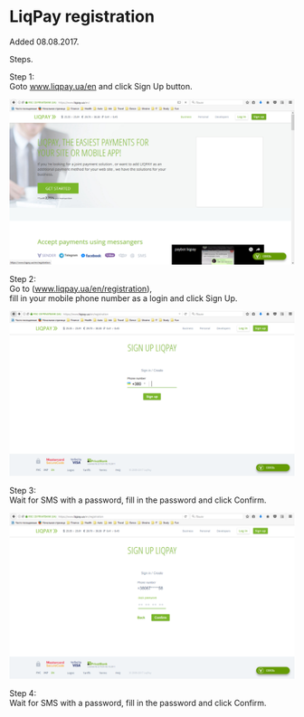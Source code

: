 # LiqPay registration

Added 08.08.2017.

Steps.

Step 1:  
Goto www.liqpay.ua/en and click Sign Up button.

![image001](https://raw.githubusercontent.com/bNesisDeveloper/bNesis/master/Docs/Services/LiqPay/image001.png)

Step 2:  
Go to (www.liqpay.ua/en/registration),  
fill in your mobile phone number as a login and click Sign Up.

![image002](https://raw.githubusercontent.com/bNesisDeveloper/bNesis/master/Docs/Services/LiqPay/image002.png)

Step 3:  
Wait for SMS with a password, fill in the password and click Confirm.

![image003](https://raw.githubusercontent.com/bNesisDeveloper/bNesis/master/Docs/Services/LiqPay/image003.png)

Step 4:  
Wait for SMS with a password, fill in the password and click Confirm.
